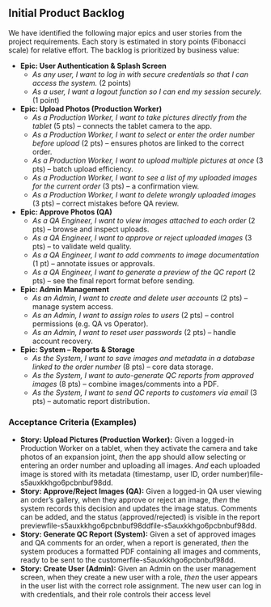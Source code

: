 ## Initial Product Backlog

We have identified the following major epics and user stories from the project requirements. Each story is estimated in story points (Fibonacci scale) for relative effort. The backlog is prioritized by business value:

- **Epic: User Authentication & Splash Screen**
    - *As any user, I want to log in with secure credentials so that I can access the system.* (2 points)
    - *As a user, I want a logout function so I can end my session securely.* (1 point)
- **Epic: Upload Photos (Production Worker)**
    - *As a Production Worker, I want to take pictures directly from the tablet* (5 pts) – connects the tablet camera to the app.
    - *As a Production Worker, I want to select or enter the order number before upload* (2 pts) – ensures photos are linked to the correct order.
    - *As a Production Worker, I want to upload multiple pictures at once* (3 pts) – batch upload efficiency.
    - *As a Production Worker, I want to see a list of my uploaded images for the current order* (3 pts) – a confirmation view.
    - *As a Production Worker, I want to delete wrongly uploaded images* (3 pts) – correct mistakes before QA review.
- **Epic: Approve Photos (QA)**
    - *As a QA Engineer, I want to view images attached to each order* (2 pts) – browse and inspect uploads.
    - *As a QA Engineer, I want to approve or reject uploaded images* (3 pts) – to validate weld quality.
    - *As a QA Engineer, I want to add comments to image documentation* (1 pt) – annotate issues or approvals.
    - *As a QA Engineer, I want to generate a preview of the QC report* (2 pts) – see the final report format before sending.
- **Epic: Admin Management**
    - *As an Admin, I want to create and delete user accounts* (2 pts) – manage system access.
    - *As an Admin, I want to assign roles to users* (2 pts) – control permissions (e.g. QA vs Operator).
    - *As an Admin, I want to reset user passwords* (2 pts) – handle account recovery.
- **Epic: System – Reports & Storage**
    - *As the System, I want to save images and metadata in a database linked to the order number* (8 pts) – core data storage.
    - *As the System, I want to auto-generate QC reports from approved images* (8 pts) – combine images/comments into a PDF.
    - *As the System, I want to send QC reports to customers via email* (3 pts) – automatic report distribution.

### Acceptance Criteria (Examples)

- **Story: Upload Pictures (Production Worker):** Given a logged-in Production Worker on a tablet, when they activate the camera and take photos of an expansion joint, *then* the app should allow selecting or entering an order number and uploading all images. *And* each uploaded image is stored with its metadata (timestamp, user ID, order number)file-s5auxkkhgo6pcbnbuf98dd.
- **Story: Approve/Reject Images (QA):** Given a logged-in QA user viewing an order’s gallery, when they approve or reject an image, *then* the system records this decision and updates the image status. Comments can be added, and the status (approved/rejected) is visible in the report previewfile-s5auxkkhgo6pcbnbuf98ddfile-s5auxkkhgo6pcbnbuf98dd.
- **Story: Generate QC Report (System):** Given a set of approved images and QA comments for an order, when a report is generated, *then* the system produces a formatted PDF containing all images and comments, ready to be sent to the customerfile-s5auxkkhgo6pcbnbuf98dd.
- **Story: Create User (Admin):** Given an Admin on the user management screen, when they create a new user with a role, *then* the user appears in the user list with the correct role assignment. The new user can log in with credentials, and their role controls their access level